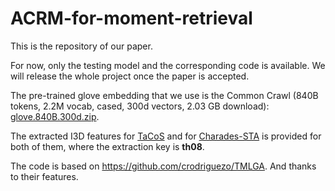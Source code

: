 # ACRM-for-moment-retrieval

This is the repository of our paper.

For now, only the testing model and the corresponding code is available. We will release the whole project once the paper is accepted.

The pre-trained glove embedding that we use is the Common Crawl (840B tokens, 2.2M vocab, cased, 300d vectors, 2.03 GB download): [glove.840B.300d.zip](https://nlp.stanford.edu/projects/glove/).

The extracted I3D features for [TaCoS](https://pan.baidu.com/s/11QQvGoXB0LkDPEHbj9bWKA) and for [Charades-STA](https://pan.baidu.com/s/1KpZI0JT0zGbmX1IRlTAVow) is  provided for both of them, where the extraction key is **th08**.

The code is based on https://github.com/crodriguezo/TMLGA. And thanks to their features.
